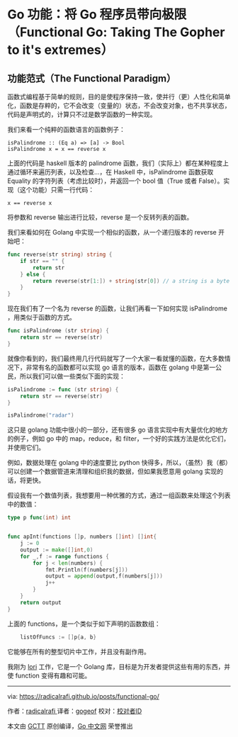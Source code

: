 # Go 功能：将 Go 程序员带向极限（Functional Go: Taking The Gopher to it's extremes）

## 功能范式（The Functional Paradigm）

函数式编程基于简单的规则，目的是使程序保持一致，使并行（更）人性化和简单化，函数是存粹的，它不会改变（变量的）状态，不会改变对象，也不共享状态，代码是声明式的，计算只不过是数学函数的一种实现。

我们来看一个纯粹的函数语言的函数例子：

```
isPalindrome :: (Eq a) => [a] -> Bool
isPalindrome x = x == reverse x
```

上面的代码是 haskell 版本的 palindrome 函数，我们（实际上）都在某种程度上通过循环来遍历列表，以及检查...，在 Haskell 中，isPalindrome 函数获取 Equality 的字符列表（考虑比较时），并返回一个 bool 值（True 或者 False）。实现（这个功能）只需一行代码：

```
x == reverse x
```

将参数和 reverse 输出进行比较，reverse 是一个反转列表的函数。

我们来看如何在 Golang 中实现一个相似的函数，从一个递归版本的 reverse 开始吧：

```go
func reverse(str string) string {
	if str == "" {
		return str
	} else {
		return reverse(str[1:]) + string(str[0]) // a string is a byte array in golang 
	}
}
```

现在我们有了一个名为 reverse 的函数，让我们再看一下如何实现 isPalindrome ，用类似于函数的方式。

```go
func isPalindrome (str string) {
    return str == reverse(str)
}
```

就像你看到的，我们最终用几行代码就写了一个大家一看就懂的函数，在大多数情况下，非常有名的函数都可以实现 go 语言的版本，函数在 golang 中是第一公民，所以我们可以做一些类似下面的实现：

```go
isPalindrome := func (str string) {
    return str == reverse(str)
}

isPalindrome("radar")
```

这只是 golang 功能中很小的一部分，还有很多 go 语言实现中有大量优化的地方的例子，例如 go 中的 map，reduce，和 filter，一个好的实践方法是优化它们，并使用它们。

例如，数据处理在 golang 中的速度要比 python 快得多，所以，（虽然）我（都）可以创建一个数据管道来清理和组织我的数据，但如果我愿意用 golang 实现的话，将更快。

假设我有一个数值列表，我想要用一种优雅的方式，通过一组函数来处理这个列表中的数值：

```go
type p func(int) int


func apInt(functions []p, numbers []int) []int{
	j := 0
    output := make([]int,0)
	for _,f := range functions {
		for j < len(numbers) {
			fmt.Println(f(numbers[j]))
			output = append(output,f(numbers[j]))
            j++
		}
	}
    return output
}
```

上面的 functions，是一个类似于如下声明的函数数组：

```go
	listOfFuncs := []p{a, b}
```

它能够在所有的整型切片中工作，并且没有副作用。

我刚为 [lori](https://github.com/radicalrafi/lori) 工作，它是一个 Golang 库，目标是为开发者提供这些有用的东西，并使 function 变得有趣和可能。

----------------

via: https://radicalrafi.github.io/posts/functional-go/

作者：[radicalrafi ](https://github.com/radicalrafi)
译者：[gogeof](https://github.com/gogeof)
校对：[校对者ID](https://github.com/校对者ID)

本文由 [GCTT](https://github.com/studygolang/GCTT) 原创编译，[Go 中文网](https://studygolang.com/) 荣誉推出




